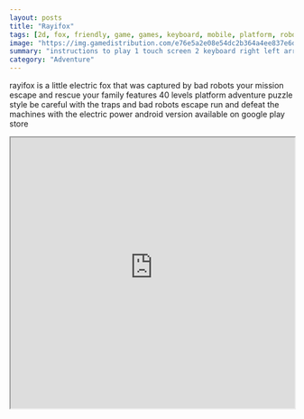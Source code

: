 ```yaml
---
layout: posts
title: "Rayifox"
tags: [2d, fox, friendly, game, games, keyboard, mobile, platform, robots, touch, htm5, free, online, games, oyna, game, free, games, play, play, games]
image: "https://img.gamedistribution.com/e76e5a2e08e54dc2b364a4ee837e6d73.jpg"
summary: "instructions to play 1 touch screen 2 keyboard right left arrow move up arrow jump b power 1 n power 2 enter pausa 3 gamepad right left d pad move button a jump button y power 1 button x power 2 start pausa menu button b back  free online games oyna game free games play play games"
category: "Adventure"
---
```


rayifox is a little electric fox that was captured by bad robots your mission escape and rescue your family features 40 levels platform adventure puzzle style be careful with the traps and bad robots escape run and defeat the machines with the electric power android version available on google play store

<iframe width="100%" height="480px;" src="https://html5.gamedistribution.com/e76e5a2e08e54dc2b364a4ee837e6d73/"></iframe>